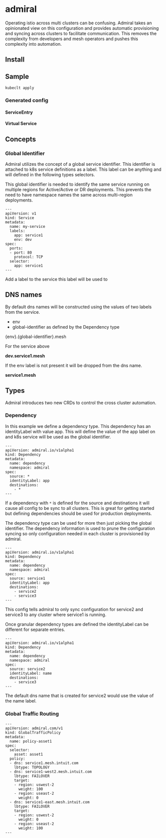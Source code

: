 
 # admiral

Operating istio across multi clusters can be confusing.  Admiral takes an opinionated view on this configuration and provides automatic provisioning and syncing across clusters to facilitate communication.  This removes the complexity from developers and mesh operators and pushes this complexity into automation.

## Install

## Sample

```kubeclt apply ```

### Generated config



#### ServiceEntry



#### Virtual Service



## Concepts
### Global Identifier

Admiral utilizes the concept of a global service identifier.  This identifier is attached to k8s service definitions as a label.  This label can be anything and will defined in the following types selectors.  

This global identifier is needed to identify the same service running on multiple regions for Active/Active or DR deployments.  This prevents the need to have namespace names the same across multi-region deployments.

```
---
apiVersion: v1
kind: Service
metadata:
  name: my-service
  labels:
    app: service1
    env: dev
spec:
  ports:
  - port: 80
    protocol: TCP
  selector:
    app: service1
---    
```
Add a label to the service this label will be used to
## DNS names

By default dns names will be constructed using the values of two labels from the service.  
- env
- global-identifier as defined by the Dependency type  

{env}.{global-identifier}.mesh

For the service above

**dev.service1.mesh**

If the env label is not present it will be dropped from the dns name.

**service1.mesh**

## Types

Admiral introduces two new CRDs to control the cross cluster automation.

### Dependency

In this example we define a dependency type.  This dependency has an identityLabel with value app.  This will define the value of the app label on and k8s service will be used as the global identifier.

```
---
apiVersion: admiral.io/v1alpha1
kind: Dependency
metadata:
  name: dependency
  namespace: admiral
spec:
  source: *
  identityLabel: app
  destinations:
    - *    
---    
```  
If a dependency with `*` is defined for the source and destinations it will cause all config to be sync to all clusters.  This is great for getting started but defining dependencies should be used for production deployments.

The dependency type can be used for more then just picking the
global identifier.  The dependency information is used to prune
the configuration syncing so only configuration needed in each
cluster is provisioned by admiral.

```
---
apiVersion: admiral.io/v1alpha1
kind: Dependency
metadata:
  name: dependency
  namespace: admiral
spec:
  source: service1
  identityLabel: app
  destinations:
    - service2
    - service3
---    
```
This config tells admiral to only sync configuration for service2 and service3 to any cluster where service1 is running.


Once granular dependency types are defined the identityLabel can be different for separate entries.

```
---
apiVersion: admiral.io/v1alpha1
kind: Dependency
metadata:
  name: dependency
  namespace: admiral
spec:
  source: service2
  identityLabel: name
  destinations:
    - service3    
---    
```

The default dns name that is created for service2 would use the value of the name label.


### Global Traffic Routing

```
---
apiVersion: admiral.com/v1
kind: GlobalTrafficPolicy
metadata:
  name: policy-asset1
spec:
  selector:
    asset: asset1
  policy:
  - dns: service1.mesh.intuit.com
    lbtype: TOPOLOGY
  - dns: service1-west2.mesh.intuit.com
    lbtype: FAILOVER
    target:
    - region: uswest-2
      weight: 100
    - region: useast-2
      weight: 0
  - dns: service1-east.mesh.intuit.com
    lbtype: FAILOVER
    target:
    - region: uswest-2
      weight: 0
    - region: useast-2
      weight: 100
---
```
